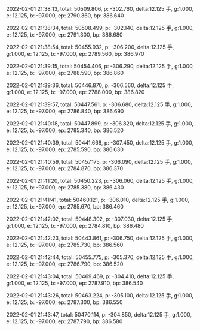 2022-02-01 21:38:13, total: 50509.806, p: -302.760, delta:12.125 手, g:1.000, e: 12.125, b: -97.000, ep: 2790.360, bp: 386.640

2022-02-01 21:38:34, total: 50508.499, p: -302.140, delta:12.125 手, g:1.000, e: 12.125, b: -97.000, ep: 2791.300, bp: 386.680

2022-02-01 21:38:54, total: 50455.932, p: -306.200, delta:12.125 手, g:1.000, e: 12.125, b: -97.000, ep: 2789.560, bp: 386.970

2022-02-01 21:39:15, total: 50454.406, p: -306.290, delta:12.125 手, g:1.000, e: 12.125, b: -97.000, ep: 2788.590, bp: 386.860

2022-02-01 21:39:36, total: 50446.870, p: -306.560, delta:12.125 手, g:1.000, e: 12.125, b: -97.000, ep: 2788.000, bp: 386.820

2022-02-01 21:39:57, total: 50447.561, p: -306.680, delta:12.125 手, g:1.000, e: 12.125, b: -97.000, ep: 2786.840, bp: 386.690

2022-02-01 21:40:18, total: 50447.899, p: -306.820, delta:12.125 手, g:1.000, e: 12.125, b: -97.000, ep: 2785.340, bp: 386.520

2022-02-01 21:40:39, total: 50441.668, p: -307.450, delta:12.125 手, g:1.000, e: 12.125, b: -97.000, ep: 2785.590, bp: 386.630

2022-02-01 21:40:59, total: 50457.175, p: -306.090, delta:12.125 手, g:1.000, e: 12.125, b: -97.000, ep: 2784.870, bp: 386.370

2022-02-01 21:41:20, total: 50450.223, p: -306.060, delta:12.125 手, g:1.000, e: 12.125, b: -97.000, ep: 2785.380, bp: 386.430

2022-02-01 21:41:41, total: 50460.121, p: -306.010, delta:12.125 手, g:1.000, e: 12.125, b: -97.000, ep: 2785.670, bp: 386.460

2022-02-01 21:42:02, total: 50448.302, p: -307.030, delta:12.125 手, g:1.000, e: 12.125, b: -97.000, ep: 2784.810, bp: 386.480

2022-02-01 21:42:23, total: 50443.861, p: -306.750, delta:12.125 手, g:1.000, e: 12.125, b: -97.000, ep: 2785.730, bp: 386.560

2022-02-01 21:42:44, total: 50455.775, p: -305.370, delta:12.125 手, g:1.000, e: 12.125, b: -97.000, ep: 2786.790, bp: 386.520

2022-02-01 21:43:04, total: 50469.469, p: -304.410, delta:12.125 手, g:1.000, e: 12.125, b: -97.000, ep: 2787.910, bp: 386.540

2022-02-01 21:43:26, total: 50463.224, p: -305.100, delta:12.125 手, g:1.000, e: 12.125, b: -97.000, ep: 2787.300, bp: 386.550

2022-02-01 21:43:47, total: 50470.114, p: -304.850, delta:12.125 手, g:1.000, e: 12.125, b: -97.000, ep: 2787.790, bp: 386.580